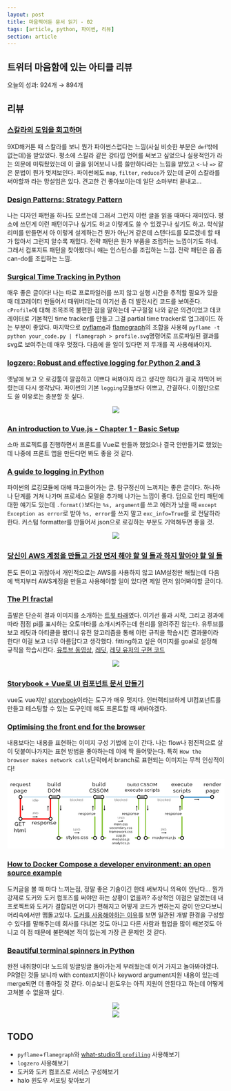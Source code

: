 ```yaml
---
layout: post
title: 마음찍어둔 문서 읽기 - 02
tags: [article, python, 파이썬, 리뷰]
section: article
---
```


## 트위터 마음함에 있는 아티클 리뷰
오늘의 성과: 924개 → 894개

## 리뷰
### [스칼라의 도입을 회고하며](https://medium.com/rainist-engineering/%EC%8A%A4%EC%B9%BC%EB%9D%BC%EC%9D%98-%EB%8F%84%EC%9E%85%EC%9D%84-%ED%9A%8C%EA%B3%A0%ED%95%98%EB%A9%B0-d491125abeb9)
9XD해커톤 때 스칼라를 보니 뭔가 파이썬스럽다는 느낌(사실 비슷한 부분은 `def`밖에 없는데)을 받았었다. 평소에 스칼라 같은 강타입 언어를 써보고 싶었으나 실용적인가 라는 의문에 미뤄뒀었는데 이 글을 읽어보니 나름 쓸만하다라는 느낌을 받았고 `<-`나 `=>` 같은 문법이 뭔가 멋져보인다. 파이썬에도 `map`, `filter`, `reduce`가 있는데 굳이 스칼라를 써야할까 라는 망설임은 있다. 견고한 건 좋아보이는데 일단 소마부터 끝내고...

### [Design Patterns: Strategy Pattern](https://dev.to/henriguy/design-patterns-strategy-pattern)
나는 디자인 패턴을 하나도 모르는데 그래서 그런지 이런 글을 읽을 때마다 재미있다. 평소에 쓰던게 이런 패턴이구나 싶기도 하고 이렇게도 쓸 수 있겠구나 싶기도 하고. 학식알리미를 만들면서 아 이렇게 설계하는건 뭔가 아닌거 같은데 스탠다드를 모르겠네 할 때가 많아서 그런지 알수록 재밌다. 전략 패턴은 뭔가 부품을 조립하는 느낌이기도 하네. 그래서 컴포지트 패턴을 찾아봤더니 얘는 인스턴스를 조립하는 느낌. 전략 패턴은 음 좀 can-do를 조립하는 느낌.

### [Surgical Time Tracking in Python](https://blog.sicara.com/profile-surgical-time-tracking-python-db1e0a5c06b6)
매우 좋은 글이다! 나는 따로 프로파일러를 쓰지 않고 실행 시간을 추적할 필요가 있을 때 데코레이터 만들어서 때워버리는데 여기선 좀 더 발전시킨 코드를 보여준다. `cProfile`에 대해 조목조목 불편한 점을 말하는데 구구절절 나와 같은 의견이었고 데코레이터로 기본적인 time tracker를 만들고 그걸 partial time tracker로 업그레이드 하는 부분이 좋았다. 마지막으로 [pyflame](https://github.com/uber/pyflame)과 [flamegraph](https://github.com/brendangregg/FlameGraph)의 조합을 사용해 `pyflame -t python your_code.py | flamegraph > profile.svg`명령어로 프로파일된 결과를 svg로 보여주는데 매우 멋졌다. 다음에 쓸 일이 있다면 저 두개를 꼭 사용해봐야지.

### [logzero: Robust and effective logging for Python 2 and 3](https://github.com/metachris/logzero)
옛날에 보고 오 로깅툴이 깔끔하고 이쁘다 써봐야지 라고 생각만 하다가 결국 까먹어 버렸는데 다시 생각났다. 파이썬의 기본 `logging`모듈보다 이쁘고, 간결하다. 이점만으로도 쓸 이유로는 충분할 듯 싶다.

<div markdown="0" align="center">
    <img src="https://raw.githubusercontent.com/metachris/logzero/master/docs/_static/demo_output.png" width="300px">
</div>

### [An introduction to Vue.js - Chapter 1 - Basic Setup](https://dev.to/neradev/an-introduction-to-vuejs---chapter-1---basic-setup)
소마 프로젝트를 진행하면서 프론트를 Vue로 만들까 했었으나 결국 안만들기로 했었는데 나중에 프론트 앱을 만든다면 봐도 좋을 것 같다.

### [A guide to logging in Python](https://opensource.com/article/17/9/python-logging)
파이썬의 로깅모듈에 대해 파고들어가는 글. 탐구정신이 느껴지는 좋은 글이다. 하나하나 단계를 거쳐 나가며 프로세스 모델을 추가해 나가는 느낌이 좋다. 덤으로 안티 패턴에 대한 얘기도 있는데 `.format()`보다는 `%s, argument`를 쓰고 에러가 났을 때 `except Exception as error`로 받아 `%s, error`를 쓰지 말고 `exc_info=True`를 로 전달하라한다. 커스텀 formatter를 만들어서 json으로 로깅하는 부분도 기억해두면 좋을 것.

<div markdown="0" align="center">
    <img src="https://opensource.com/sites/default/files/u128651/6-kd6eiyr.jpg" width="300px">
</div>

### [당신이 AWS 계정을 만들고 가장 먼저 해야 할 일 들과 하지 말아야 할 일 들](http://www.awskr.org/2017/01/your-aws-first-days-todo-list/)
돈도 돈이고 귀찮아서 개인적으로는 AWS를 사용하지 않고 IAM설정만 해뒀는데 다음에 백지부터 AWS계정을 만들고 사용해야할 일이 있다면 제일 먼저 읽어봐야할 글이다.

### [The PI fractal](https://friendlyfieldsandopenmaps.com/2017/09/18/the-pi-fractal/)
출발은 단순히 결과 이미지를 소개하는 [트윗 타래](https://twitter.com/udaqueness/status/910705735742492672)였다. 여기선 룰과 시작, 그리고 경과에 따라 점점 pi를 표시하는 오토마타를 소개시켜주는데 원리를 알려주진 않는다. 유투브를 보고 레딧과 아티클을 봤더니 유전 알고리즘을 통해 이런 규칙을 학습시킨 결과물이라 한다! 이걸 보고 너무 아름답다고 생각했다. fitting하고 싶은 이미지를 goal로 설정해 규칙을 학습시킨다. [유투브 동영상](https://www.youtube.com/watch?v=dPozHBz6Fqw), [레딧](https://www.reddit.com/r/math/comments/70vzlx/the_pi_fractal_lots_more_information_in_the/), [레딧 유저의 구현 코드](https://gist.github.com/skeeto/bfa7936c2b37d27ea06918847b4739bd)

<div markdown="0" align="center">
    <img src="https://pbs.twimg.com/media/DKN6I3kU8AAC5xh.jpg" width="300px">
</div>

### [Storybook + Vue로 UI 컴포넌트 문서 만들기](https://medium.com/@changjoopark/storybook-vue%EB%A1%9C-ui-%EC%BB%B4%ED%8F%AC%EB%84%8C%ED%8A%B8-%EB%AC%B8%EC%84%9C-%EB%A7%8C%EB%93%A4%EA%B8%B0-38c21414d1bb)
vue도 vue지만 [storybook](https://github.com/storybooks/storybook)이라는 도구가 매우 멋지다. 인터랙티브하게 UI컴포넌트를 만들고 테스팅할 수 있는 도구인데 얘도 프론트할 때 써봐야겠다.

### [Optimising the front end for the browser](https://dev.to/sanjsanj/optimising-the-front-end-for-thebrowser)
내용보다는 내용을 표현하는 이미지 구성 기법에 눈이 간다. 나는 flow나 점진적으로 살이 덧붙여나가지는 표현 방법을 좋아하는데 이에 딱 들어맞는다. 특히 `How the browser makes network calls`단락에서 branch로 표현되는 이미지는 무척 인상적이다!

<div markdown="0" align="center">
    <img src="https://github.com/sanjsanj/otfe-assets/blob/master/otfe-crp-4-4.png?raw=true" width="600px">
</div>

### [How to Docker Compose a developer environment: an open source example](https://dev.to/danlebrero/how-to-docker-compose-a-developer-environment-an-open-source-example-72k)
도커글을 볼 때 마다 느끼는점, 정말 좋은 기술이긴 한데 써보자니 의욕이 안난다... 뭔가 강제로 도커와 도커 컴포즈를 써야만 하는 상황이 없을까? 추상적인 이점은 알겠는데 내 프로젝트와 도커가 결합되면 어디가 편해지고 어떻게 코드가 변하는지 감이 안오다보니 머리속에서만 맴돌고있다. [도커를 사용해야하는 이유](https://dev.to/danlebrero/why-to-docker-compose-your-developer-environment)를 보면 일관된 개발 환경을 구성할 수 있다를 말해주는데 회사를 다녀본 것도 아니고 다른 사람과 협업을 많이 해본것도 아니고 이 점 때문에 불편해본 적이 없는게 가장 큰 문제인 것 같다.

### [Beautiful terminal spinners in Python](https://github.com/ManrajGrover/halo)
완전 내취향이다! 노드의 빙글빙글 돌아가는게 부러웠는데 이거 가지고 놀아봐야겠다. PR열린 것들 보니까 with context지원이나 keyword argument지원 내용이 있는데 merge되면 더 좋아질 것 같다. 이슈보니 윈도우는 아직 지원이 안된다고 하는데 어떻게 고쳐볼 수 없을까 싶다.

<div markdown="0" align="center">
    <img src="https://raw.githubusercontent.com/ManrajGrover/halo/master/art/doge_spin.gif">
</div>

<div markdown="0" align="center">
    <img src="https://raw.githubusercontent.com/ManrajGrover/halo/master/art/persist_spin.gif">
</div>

## TODO
- `pyflame`+`flamegraph`와 [what-studio의 `profiling`](https://github.com/what-studio/profiling) 사용해보기
- `logzero` 사용해보기
- 도커와 도커 컴포즈로 서비스 구성해보기
- halo 윈도우 서포팅 찾아보기
